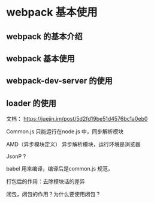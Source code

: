 # webpack 基本使用

## webpack 的基本介绍

## webpack 基本使用

## webpack-dev-server 的使用

## loader 的使用



文档： https://juejin.im/post/5d2fd19be51d4576bc1a0eb0



Common.js 只能运行在node.js 中，同步解析模块

AMD（异步模块定义） 异步解析模块，运行环境是浏览器

JsonP ?

babel 用来编译，编译后是common.js 规范，

打包后的作用：去除模块话的差异

闭包，闭包的作用？为什么要使用闭包？



